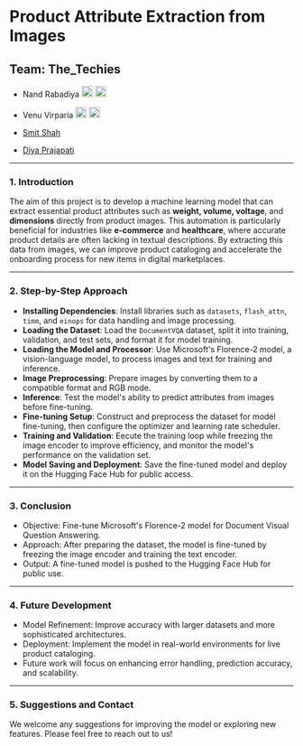 # Product Attribute Extraction from Images

## Team: The_Techies  
- Nand Rabadiya <a href="https://github.com/NandRabadiya" target="_blank" rel="noreferrer"><img src="https://skillicons.dev/icons?i=github" width="20" height="20" /></a>
<a href="https://www.linkedin.com/in/nand-rabadiya/" target="_blank" rel="noreferrer"><img src="https://skillicons.dev/icons?i=linkedin" width="20" height="20" /></a>

- Venu Virparia <a href="https://github.com/venuvirparia" target="_blank" rel="noreferrer"><img src="https://skillicons.dev/icons?i=github" width="20" height="20" /></a>
<a href="https://www.linkedin.com/in/venu-virparia/" target="_blank" rel="noreferrer"><img src="https://skillicons.dev/icons?i=linkedin" width="20" height="20" /></a>
    
- [Smit Shah](https://github.com/smitshah084)
  
- [Diya Prajapati](https://github.com/diyaprajapati)  

---

### 1. **Introduction**  
The aim of this project is to develop a machine learning model that can extract essential product attributes such as **weight, volume, voltage**, and **dimensions** directly from product images. This automation is particularly beneficial for industries like **e-commerce** and **healthcare**, where accurate product details are often lacking in textual descriptions. By extracting this data from images, we can improve product cataloging and accelerate the onboarding process for new items in digital marketplaces.

---

### 2. Step-by-Step Approach
-  **Installing Dependencies**: Install libraries such as `datasets`, `flash_attn`, `timm`, and `einops` for data handling and image processing.
-  **Loading the Dataset**: Load the `DocumentVQA` dataset, split it into training, validation, and test sets, and format it for model training.
-  **Loading the Model and Processor**: Use Microsoft's Florence-2 model, a vision-language model, to process images and text for training and inference.
-  **Image Preprocessing**: Prepare images by converting them to a compatible format and RGB mode.
-  **Inference**: Test the model's ability to predict attributes from images before fine-tuning.
-  **Fine-tuning Setup**: Construct and preprocess the dataset for model fine-tuning, then configure the optimizer and learning rate scheduler.
-  **Training and Validation**: Eecute the training loop while freezing the image encoder to improve efficiency, and monitor the model's performance on the validation set.
-  **Model Saving and Deployment**: Save the fine-tuned model and deploy it on the Hugging Face Hub for public access.

---

### 3. **Conclusion**  
  - Objective: Fine-tune Microsoft's Florence-2 model for Document Visual Question Answering.
  - Approach: After preparing the dataset, the model is fine-tuned by freezing the image encoder and training the text encoder.
  - Output: A fine-tuned model is pushed to the Hugging Face Hub for public use.

---

### 4. **Future Development**  
   - Model Refinement: Improve accuracy with larger datasets and more sophisticated architectures.
   - Deployment: Implement the model in real-world environments for live product cataloging.
   - Future work will focus on enhancing error handling, prediction accuracy, and scalability.

---

### 5. **Suggestions and Contact**  
We welcome any suggestions for improving the model or exploring new features. Please feel free to reach out to us!

